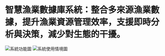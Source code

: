 # 智慧漁業數據庫系統：整合多來源漁業數據，提升漁業資源管理效率，支援即時分析與決策，減少對生態的干擾。 
![系統功能圖](./images/系統功能圖.jpg)
![系統使用情境圖](./images/系統使用情境圖.jpg)